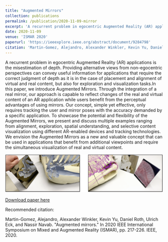 ```yaml
---
title: "Augmented Mirrors"
collection: publications
permalink: /publication/2020-11-09-mirror
excerpt: 'A recurrent problem in egocentric Augmented Reality (AR) applications is the misestimation of depth. Providing alternative views from non-egocentric perspectives can convey useful information for applications that require the correct judgment of depth as it is in the case of placement and alignment of virtual and real content, but also for exploration and visualization tasks.In this paper, we introduce Augmented Mirrors. Through the integration of a real mirror, our approach is capable to reflect changes of the real and virtual content of an AR application while users benefit from the perceptual advantages of using mirrors. Our concept, simple yet effective, only requires tracking the user and mirror poses with the accuracy demanded by a specific application. To showcase the potential and flexibility of the Augmented Mirrors, we present and discuss multiple examples ranging from alignment, exploration, spatial …'
date: 2020-11-09
venue: 'ISMAR 2020'
paperurl: 'https://ieeexplore.ieee.org/abstract/document/9284798'
citation: 'Martin-Gomez, Alejandro, Alexander Winkler, Kevin Yu, Daniel Roth, Ulrich Eck, and Nassir Navab. "Augmented mirrors." In 2020 IEEE International Symposium on Mixed and Augmented Reality (ISMAR), pp. 217-226. IEEE, 2020.'
---
```

A recurrent problem in egocentric Augmented Reality (AR) applications is the misestimation of depth. Providing alternative views from non-egocentric perspectives can convey useful information for applications that require the correct judgment of depth as it is in the case of placement and alignment of virtual and real content, but also for exploration and visualization tasks.In this paper, we introduce Augmented Mirrors. Through the integration of a real mirror, our approach is capable to reflect changes of the real and virtual content of an AR application while users benefit from the perceptual advantages of using mirrors. Our concept, simple yet effective, only requires tracking the user and mirror poses with the accuracy demanded by a specific application. To showcase the potential and flexibility of the Augmented Mirrors, we present and discuss multiple examples ranging from alignment, exploration, spatial understanding, and selective content visualization using different AR-enabled devices and tracking technologies. We envision the Augmented Mirrors as a new and valuable concept that can be used in applications that benefit from additional viewpoints and require the simultaneous visualization of real and virtual content.

![Teaser](/images/mirrorTeaser.png)

[Download paper here](https://ieeexplore.ieee.org/stamp/stamp.jsp?arnumber=9284798)


Recommended citation: 

Martin-Gomez, Alejandro, Alexander Winkler, Kevin Yu, Daniel Roth, Ulrich Eck, and Nassir Navab. "Augmented mirrors." In 2020 IEEE International Symposium on Mixed and Augmented Reality (ISMAR), pp. 217-226. IEEE, 2020.